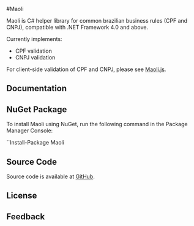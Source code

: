 #Maoli

Maoli is C# helper library for common brazilian business rules (CPF and CNPJ),
compatible with .NET Framework 4.0 and above.

Currently implements:

* CPF validation
* CNPJ validation

For client-side validation of CPF and CNPJ, please see [Maoli.js](https://github.com/aueda/maoli.js/).

## Documentation

## NuGet Package

To install Maoli using NuGet, run the following command in the Package Manager Console:

``Install-Package Maoli

## Source Code

Source code is available at [GitHub](https://github.com/aueda/maoli/).

## License

## Feedback